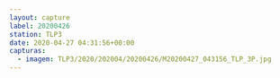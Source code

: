 ```yaml
---
layout: capture
label: 20200426
station: TLP3
date: 2020-04-27 04:31:56+00:00
capturas:
  - imagem: TLP3/2020/202004/20200426/M20200427_043156_TLP_3P.jpg
---
```

